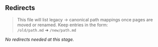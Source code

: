 ## Redirects

> This file will list legacy → canonical path mappings once pages
> are moved or renamed. Keep entries in the form:  
> `/old/path.md` ➜ `/new/path.md`

_No redirects needed at this stage._